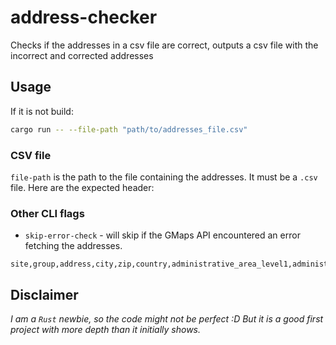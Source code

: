 # address-checker

Checks if the addresses in a csv file are correct, outputs a csv file with the incorrect and corrected addresses

## Usage

If it is not build:

```bash
cargo run -- --file-path "path/to/addresses_file.csv"
```

### CSV file

`file-path` is the path to the file containing the addresses. It must be a `.csv` file.
Here are the expected header:

### Other CLI flags

- `skip-error-check` - will skip if the GMaps API encountered an error fetching the addresses.

```csv
site,group,address,city,zip,country,administrative_area_level1,administrative_area_level2,lat,lng
```

## Disclaimer

_I am a `Rust` newbie, so the code might not be perfect :D_
_But it is a good first project with more depth than it initially shows._
